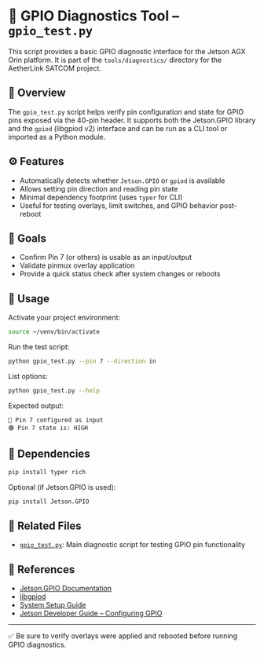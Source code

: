 # 🧪 GPIO Diagnostics Tool – `gpio_test.py`

This script provides a basic GPIO diagnostic interface for the Jetson AGX Orin platform. It is part of the `tools/diagnostics/` directory for the AetherLink SATCOM project.

## 📄 Overview

The `gpio_test.py` script helps verify pin configuration and state for GPIO pins exposed via the 40-pin header. It supports both the Jetson.GPIO library and the `gpiod` (libgpiod v2) interface and can be run as a CLI tool or imported as a Python module.

## ⚙️ Features

* Automatically detects whether `Jetson.GPIO` or `gpiod` is available
* Allows setting pin direction and reading pin state
* Minimal dependency footprint (uses `typer` for CLI)
* Useful for testing overlays, limit switches, and GPIO behavior post-reboot

## 🚀 Goals

* Confirm Pin 7 (or others) is usable as an input/output
* Validate pinmux overlay application
* Provide a quick status check after system changes or reboots

## 🧾 Usage

Activate your project environment:

```bash
source ~/venv/bin/activate
```

Run the test script:

```bash
python gpio_test.py --pin 7 --direction in
```

List options:

```bash
python gpio_test.py --help
```

Expected output:

```
📍 Pin 7 configured as input
🟢 Pin 7 state is: HIGH
```

## 🧱 Dependencies

```bash
pip install typer rich
```

Optional (if Jetson.GPIO is used):

```bash
pip install Jetson.GPIO
```

## 📁 Related Files

* [`gpio_test.py`](./gpio_test.py): Main diagnostic script for testing GPIO pin functionality

## 🔗 References

* [Jetson.GPIO Documentation](https://github.com/NVIDIA/jetson-gpio)
* [libgpiod](https://git.kernel.org/pub/scm/libs/libgpiod/libgpiod.git/about/)
* [System Setup Guide](../../System%20Setup.md)
* [Jetson Developer Guide – Configuring GPIO](https://docs.nvidia.com/jetson/archives/r36.4.4/DeveloperGuide/HR/ConfiguringTheJetsonExpansionHeaders.html)

---

✅ Be sure to verify overlays were applied and rebooted before running GPIO diagnostics.
